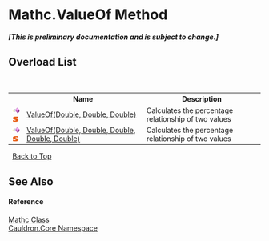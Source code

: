 # Mathc.ValueOf Method 
 _**\[This is preliminary documentation and is subject to change.\]**_


## Overload List
&nbsp;<table><tr><th></th><th>Name</th><th>Description</th></tr><tr><td>![Public method](media/pubmethod.gif "Public method")![Static member](media/static.gif "Static member")</td><td><a href="M_Cauldron_Core_Mathc_ValueOf">ValueOf(Double, Double, Double)</a></td><td>
Calculates the percentage relationship of two values</td></tr><tr><td>![Public method](media/pubmethod.gif "Public method")![Static member](media/static.gif "Static member")</td><td><a href="M_Cauldron_Core_Mathc_ValueOf_1">ValueOf(Double, Double, Double, Double, Double)</a></td><td>
Calculates the percentage relationship of two values</td></tr></table>&nbsp;
<a href="#mathc.valueof-method">Back to Top</a>

## See Also


#### Reference
<a href="T_Cauldron_Core_Mathc">Mathc Class</a><br /><a href="N_Cauldron_Core">Cauldron.Core Namespace</a><br />